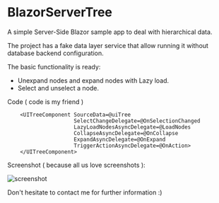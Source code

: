 # BlazorServerTree

A simple Server-Side Blazor sample app to deal with hierarchical data.

The project has a fake data layer service that allow running it without database backend configuration.

The basic functionality is ready:

* Unexpand nodes and expand nodes with Lazy load.
* Select and unselect a node.

Code ( code is my friend )

```
    <UITreeComponent SourceData=@uiTree
                     SelectChangeDelegate=@OnSelectionChanged
                     LazyLoadNodesAsyncDelegate=@LoadNodes
                     CollapseAsyncDelegate=@OnCollapse
                     ExpandAsyncDelegate=@OnExpand
                     TriggerActionAsyncDelegate=@OnAction>
    </UITreeComponent>  
```

Screenshot ( because all us love screenshots ):

![screenshot](./screenshots/screenshot_smallv2.gif)

Don't hesitate to contact me for further information :)

